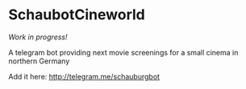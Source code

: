 # SchaubotCineworld
*Work in progress!*

A telegram bot providing next movie screenings for a small cinema in northern Germany

Add it here: http://telegram.me/schauburgbot
